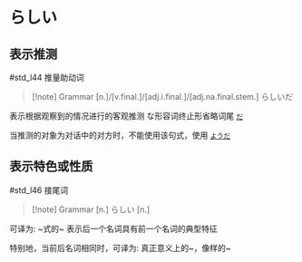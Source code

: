 # らしい

## 表示推测

 #std_l44
推量助动词

> [!note] Grammar
> [n.]/[v.final.]/[adj.i.final.]/[adj.na.final.stem.] らしいだ

表示根据观察到的情况进行的客观推测
な形容词终止形省略词尾 [`だ`](だ.md)  

当推测的对象为对话中的对方时，不能使用该句式，使用 [`ようだ`](ようだ.md)

## 表示特色或性质

 #std_l46
接尾词
> [!note] Grammar
> [n.] らしい [n.]

可译为: ~式的~
表示后一个名词具有前一个名词的典型特征

特别地，当前后名词相同时，可译为: 真正意义上的~，像样的~
